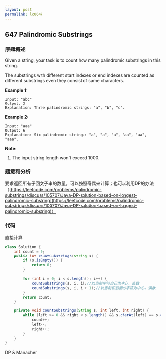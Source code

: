 ```yaml
---
layout: post
permalink: lc0647
---
```


## 647 Palindromic Substrings

### 原题概述

 Given a string, your task is to count how many palindromic substrings in this string.

 The substrings with different start indexes or end indexes are counted as different substrings even they consist of same characters.

**Example 1:**  


```text
Input: "abc"
Output: 3
Explanation: Three palindromic strings: "a", "b", "c".
```

**Example 2:**  


```text
Input: "aaa"
Output: 6
Explanation: Six palindromic strings: "a", "a", "a", "aa", "aa", "aaa".
```

**Note:**  


1. The input string length won't exceed 1000.

### 题意和分析

要求返回所有子回文子串的数量，可以按照奇偶来计算；也可以利用DP的办法（[https://leetcode.com/problems/palindromic-substrings/discuss/105707/Java-DP-solution-based-on-longest-palindromic-substring](https://leetcode.com/problems/palindromic-substrings/discuss/105707/Java-DP-solution-based-on-longest-palindromic-substring)）

### 代码

直接计算

```java
class Solution {
    int count = 0;
    public int countSubstrings(String s) {
        if (s.isEmpty()) {
            return 0;
        }

        for (int i = 0; i < s.length(); i++) {
            countSubstrings(s, i, i);//以当前字符自己为中心，奇数
            countSubstrings(s, i, i + 1);//以当前和后面的字符为中心，偶数
        }
        return count;
    }

    private void countSubstrings(String s, int left, int right) {
        while (left >= 0 && right < s.length() && s.charAt(left) == s.charAt(right)) {
            count++;
            left--;
            right++;
        }
    }
}
```

DP & Manacher

[](https://leetcode-cn.com/problems/palindromic-substrings/solution/liang-dao-hui-wen-zi-chuan-de-jie-fa-xiang-jie-zho/)

[](https://leetcode-cn.com/problems/palindromic-substrings/solution/hui-wen-zi-chuan-by-leetcode-solution/")

